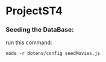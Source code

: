# ProjectST4

### Seeding the DataBase:
run this command:  
```
node -r dotenv/config seedMovies.js
```